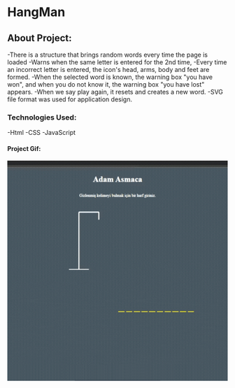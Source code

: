 <h1>HangMan</h1>
<h2>About Project:</h2>
<p>
-There is a structure that brings random words every time the page is loaded 
-Warns when the same letter is entered for the 2nd time, 
-Every time an incorrect letter is entered, the icon's head, arms, body and feet are formed. 
-When the selected word is known, the warning box "you have won", and when you do not know it, the warning box "you have lost" appears. 
-When we say play again, it resets and creates a new word.
-SVG file format was used for application design.
</p>

<h3> Technologies Used: </h3>
-Html
-CSS
-JavaScript

<h4>Project Gif: </h4>

<img src="./assests/HangMan.gif">
